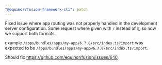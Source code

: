 ```yaml
---
"@equinor/fusion-framework-cli": patch
---
```


Fixed issue where app routing was not properly handled in the development server configuration. Some request where given with `/` instead of `@`, so now we support both formats.

example `/apps/bundles/apps/my-app/6.7.8/src/index.ts?import` was expected to be `/apps/bundles/apps/my-app@6.7.8/src/index.ts?import`.

Should fix https://github.com/equinor/fusion/issues/640

